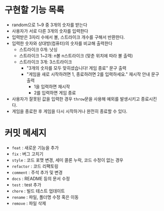 # 구현할 기능 목록

- random으로 1~9 중 3개의 숫자를 받는다
- 사용자가 서로 다른 3개의 숫자를 입력한다
- 입력받은 3자리 수에서 볼, 스트라이크 개수를 구해서 반환한다.
- 입력한 숫자와 상대방(컴퓨터)의 숫자를 비교해 출력한다
  - 스트라이크 0개: 낫싱
  - 스트라이크 1~2개: n볼 n스트라이크 (맞춘 위치에 따라 볼 출력)
  - 스트라이크 3개: 3스트라이크
    - "3개의 숫자를 모두 맞히셨습니다! 게임 종료" 문구 출력
    - "게임을 새로 시작하려면 1, 종료하려면 2를 입력하세요." 재시작 안내 문구 출력
      - 1을 입력하면 재시작
      - 2를 입력하면 게임 종료
- 사용자가 잘못된 값을 입력한 경우 `throw`문을 사용해 예외를 발생시키고 종료시킨다.
- 게임을 종료한 후 게임을 다시 시작하거나 완전히 종료할 수 있다.

# 커밋 메세지

- `feat` : 새로운 기능을 추가
- `fix` : 버그 고치기
- `style` : 코드 포맷 변경, 세미 콜론 누락, 코드 수정이 없는 경우
- `refactor` : 코드 리팩토링
- `comment` : 주석 추가 및 변경
- `docs` : README 등의 문서 수정
- `test` : test 추가
- `chore` : 빌드 테스트 업데이트
- `rename` : 파일, 폴더명 수정 혹은 이동
- `remove` : 파일 삭제
